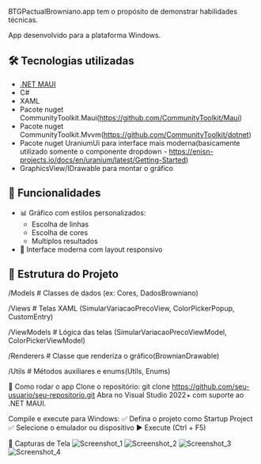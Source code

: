 BTGPactualBrowniano.app tem o propósito de demonstrar habilidades técnicas.

App desenvolvido para a plataforma Windows.

## 🛠️ Tecnologias utilizadas
- [.NET MAUI](https://learn.microsoft.com/dotnet/maui/)
- C#
- XAML
- Pacote nuget CommunityToolkit.Maui(https://github.com/CommunityToolkit/Maui)
- Pacote nuget CommunityToolkit.Mvvm(https://github.com/CommunityToolkit/dotnet)
- Pacote nuget UraniumUi para interface mais moderna(basicamente utilizado somente o componente dropdown - https://enisn-projects.io/docs/en/uranium/latest/Getting-Started)
- GraphicsView/IDrawable para montar o gráfico

## 🚀 Funcionalidades
- 📊 Gráfico com estilos personalizados:
  - Escolha de linhas
  - Escolha de cores
  - Multiplos resultados
- 🎨 Interface moderna com layout responsivo

## 📂 Estrutura do Projeto
/Models          # Classes de dados (ex: Cores, DadosBrowniano)

/Views           # Telas XAML (SimularVariacaoPrecoView, ColorPickerPopup, CustomEntry)

/ViewModels      # Lógica das telas (SimularVariacaoPrecoViewModel, ColorPickerViewModel)

/Renderers       # Classe que renderiza o gráfico(BrownianDrawable)

/Utils           # Métodos auxiliares e enums(Utils, Enums)

🧪 Como rodar o app
Clone o repositório:
git clone https://github.com/seu-usuario/seu-repositorio.git
Abra no Visual Studio 2022+ com suporte ao .NET MAUI.

Compile e execute para Windows:
✅ Defina o projeto como Startup Project
✅ Selecione o emulador ou dispositivo
▶️ Execute (Ctrl + F5)

📸 Capturas de Tela
![Screenshot_1](https://github.com/user-attachments/assets/0a816d1a-7376-4dc0-851a-0d990261bce6)
![Screenshot_2](https://github.com/user-attachments/assets/4e56dad6-e7a8-41c6-9134-57037097c585)
![Screenshot_3](https://github.com/user-attachments/assets/3a6b751a-33d9-4c98-88cd-7e43f6887966)
![Screenshot_4](https://github.com/user-attachments/assets/1fda24f5-6b09-4adc-9cbe-e1b9c9d1a37e)



